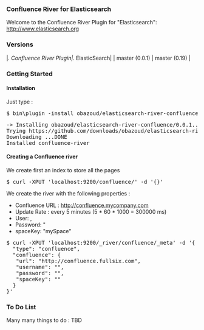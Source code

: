 ### Confluence River for Elasticsearch

Welcome to the Confluence River Plugin for "Elasticsearch": http://www.elasticsearch.org

### Versions

|_. Confluence River Plugin|_. ElasticSearch|
|  master (0.0.1)   |  master (0.19) |

### Getting Started

#### Installation

Just type :

<pre>
$ bin\plugin -install obazoud/elasticsearch-river-confluence/0.0.1
</pre>

<pre>
-> Installing obazoud/elasticsearch-river-confluence/0.0.1...
Trying https://github.com/downloads/obazoud/elasticsearch-river-confluence-0.0.1.zip...
Downloading ...DONE
Installed confluence-river
</pre>

#### Creating a Confluence river

We create first an index to store all the pages

<pre>
$ curl -XPUT 'localhost:9200/confluence/' -d '{}'
</pre>

We create the river with the following properties :

* Confluence URL : http://confluence.mycompany.com
* Update Rate : every 5 minutes (5 * 60 * 1000 = 300000 ms)
* User: <username>,
* Password: <password>"
* spaceKey: "mySpace"

<pre>
$ curl -XPUT 'localhost:9200/_river/confluence/_meta' -d '{
  "type": "confluence",
  "confluence": {
   "url": "http://confluence.fullsix.com",
   "username": "<username>",
   "password": "<password>",
   "spaceKey": "<confluence space key>"
  }
}'
</pre>


### To Do List

Many many things to do :
TBD


